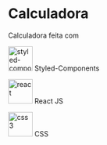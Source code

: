 # Calculadora

Calculadora feita com

<img width="50" height="50" src="https://img.icons8.com/color/48/styled-components.png" alt="styled-components"/> Styled-Components


<img width="50" height="50" src="https://img.icons8.com/plasticine/100/react.png" alt="react"/> React JS

<img width="50" height="50" src="https://img.icons8.com/stickers/100/css3.png" alt="css3"/> CSS